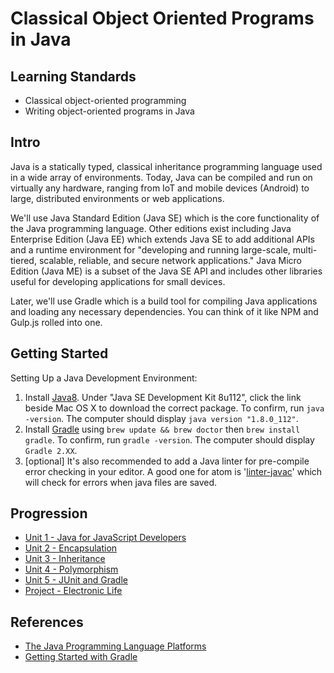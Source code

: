 # Classical Object Oriented Programs in Java

## Learning Standards

- Classical object-oriented programming
- Writing object-oriented programs in Java

## Intro

Java is a statically typed, classical inheritance programming language used in a wide array of environments. Today, Java can be compiled and run on virtually any hardware, ranging from IoT and mobile devices (Android) to large, distributed environments or web applications.

We'll use Java Standard Edition (Java SE) which is the core functionality of the Java programming language. Other editions exist including Java Enterprise Edition (Java EE) which extends Java SE to add additional APIs and a runtime environment for "developing and running large-scale, multi-tiered, scalable, reliable, and secure network applications." Java Micro Edition (Java ME) is a subset of the Java SE API and includes other libraries useful for developing applications for small devices.

Later, we'll use Gradle which is a build tool for compiling Java applications and loading any necessary dependencies. You can think of it like NPM and Gulp.js rolled into one.

## Getting Started

Setting Up a Java Development Environment:

1. Install [Java8](http://www.oracle.com/technetwork/java/javase/downloads/jdk8-downloads-2133151.html).
Under "Java SE Development Kit 8u112", click the link beside Mac OS X to download the correct package.
To confirm, run `java -version`. The computer should display `java version "1.8.0_112"`.
1. Install [Gradle](http://www.gradle.org/) using `brew update && brew doctor` then `brew install gradle`.
To confirm, run `gradle -version`. The computer should display `Gradle 2.XX`.
1. [optional] It's also recommended to add a Java linter for pre-compile error checking in your editor. A good one for atom is '[linter-javac](https://atom.io/packages/linter-javac)' which will check for errors when java files are saved.

## Progression

- [Unit 1 - Java for JavaScript Developers](./Unit-1-Syntax)
- [Unit 2 - Encapsulation](./Unit-2-Encapsulation)
- [Unit 3 - Inheritance](./Unit-3-Inheritance)
- [Unit 4 - Polymorphism](./Unit-4-Polymorphism)
- [Unit 5 - JUnit and Gradle](./Unit-5-junit)
- [Project - Electronic Life](https://github.com/gSchool/java_electronic_life)

## References

- [The Java Programming Language Platforms](http://docs.oracle.com/javaee/6/firstcup/doc/gkhoy.html)
- [Getting Started with Gradle](http://gradle.org/getting-started-gradle-java/)
